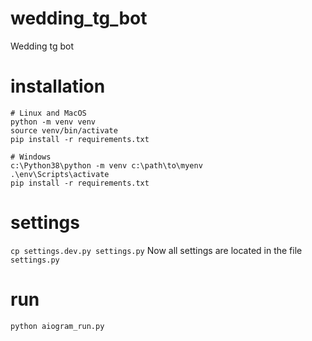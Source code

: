 # wedding_tg_bot
Wedding tg bot

# installation
```shell
# Linux and MacOS
python -m venv venv
source venv/bin/activate
pip install -r requirements.txt

# Windows
c:\Python38\python -m venv c:\path\to\myenv
.\env\Scripts\activate
pip install -r requirements.txt
```

# settings
`cp settings.dev.py settings.py`
Now all settings are located in the file `settings.py`

# run
```shell
python aiogram_run.py
```